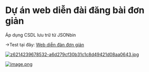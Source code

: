 # Dự án web diễn đài đăng bài đơn giản


Áp dụng CSDL lưu trữ từ JSONbin


->Test tại đây: [Web diễn đàn đơn giản](https://diendan.vercel.app)





[![z6214239678532-a6d279cf30b31c1c8d49421d08aa0643.jpg](https://i.postimg.cc/c1M75sV7/z6214239678532-a6d279cf30b31c1c8d49421d08aa0643.jpg)](https://postimg.cc/xq8bXSjq)



[![image.png](https://i.postimg.cc/L69tccpc/image.png)](https://postimg.cc/w3rRJb32)